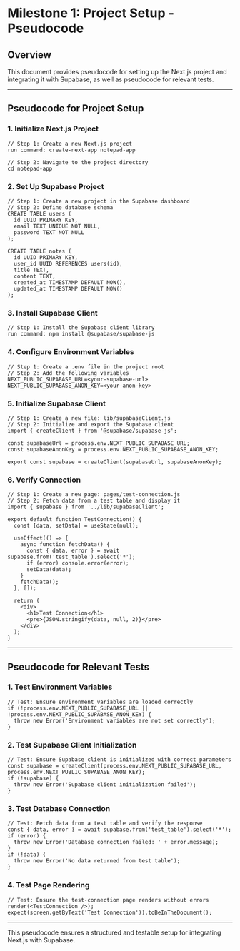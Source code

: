 # Milestone 1: Project Setup - Pseudocode

## Overview
This document provides pseudocode for setting up the Next.js project and integrating it with Supabase, as well as pseudocode for relevant tests.

---

## Pseudocode for Project Setup

### **1. Initialize Next.js Project**
```plaintext
// Step 1: Create a new Next.js project
run command: create-next-app notepad-app

// Step 2: Navigate to the project directory
cd notepad-app
```

### **2. Set Up Supabase Project**
```plaintext
// Step 1: Create a new project in the Supabase dashboard
// Step 2: Define database schema
CREATE TABLE users (
  id UUID PRIMARY KEY,
  email TEXT UNIQUE NOT NULL,
  password TEXT NOT NULL
);

CREATE TABLE notes (
  id UUID PRIMARY KEY,
  user_id UUID REFERENCES users(id),
  title TEXT,
  content TEXT,
  created_at TIMESTAMP DEFAULT NOW(),
  updated_at TIMESTAMP DEFAULT NOW()
);
```

### **3. Install Supabase Client**
```plaintext
// Step 1: Install the Supabase client library
run command: npm install @supabase/supabase-js
```

### **4. Configure Environment Variables**
```plaintext
// Step 1: Create a .env file in the project root
// Step 2: Add the following variables
NEXT_PUBLIC_SUPABASE_URL=<your-supabase-url>
NEXT_PUBLIC_SUPABASE_ANON_KEY=<your-anon-key>
```

### **5. Initialize Supabase Client**
```plaintext
// Step 1: Create a new file: lib/supabaseClient.js
// Step 2: Initialize and export the Supabase client
import { createClient } from '@supabase/supabase-js';

const supabaseUrl = process.env.NEXT_PUBLIC_SUPABASE_URL;
const supabaseAnonKey = process.env.NEXT_PUBLIC_SUPABASE_ANON_KEY;

export const supabase = createClient(supabaseUrl, supabaseAnonKey);
```

### **6. Verify Connection**
```plaintext
// Step 1: Create a new page: pages/test-connection.js
// Step 2: Fetch data from a test table and display it
import { supabase } from '../lib/supabaseClient';

export default function TestConnection() {
  const [data, setData] = useState(null);

  useEffect(() => {
    async function fetchData() {
      const { data, error } = await supabase.from('test_table').select('*');
      if (error) console.error(error);
      setData(data);
    }
    fetchData();
  }, []);

  return (
    <div>
      <h1>Test Connection</h1>
      <pre>{JSON.stringify(data, null, 2)}</pre>
    </div>
  );
}
```

---

## Pseudocode for Relevant Tests

### **1. Test Environment Variables**
```plaintext
// Test: Ensure environment variables are loaded correctly
if (!process.env.NEXT_PUBLIC_SUPABASE_URL || !process.env.NEXT_PUBLIC_SUPABASE_ANON_KEY) {
  throw new Error('Environment variables are not set correctly');
}
```

### **2. Test Supabase Client Initialization**
```plaintext
// Test: Ensure Supabase client is initialized with correct parameters
const supabase = createClient(process.env.NEXT_PUBLIC_SUPABASE_URL, process.env.NEXT_PUBLIC_SUPABASE_ANON_KEY);
if (!supabase) {
  throw new Error('Supabase client initialization failed');
}
```

### **3. Test Database Connection**
```plaintext
// Test: Fetch data from a test table and verify the response
const { data, error } = await supabase.from('test_table').select('*');
if (error) {
  throw new Error('Database connection failed: ' + error.message);
}
if (!data) {
  throw new Error('No data returned from test table');
}
```

### **4. Test Page Rendering**
```plaintext
// Test: Ensure the test-connection page renders without errors
render(<TestConnection />);
expect(screen.getByText('Test Connection')).toBeInTheDocument();
```

---

This pseudocode ensures a structured and testable setup for integrating Next.js with Supabase.
